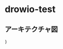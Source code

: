 # drowio-test
## アーキテクチャ図

[![](./ppap.drawio.png)](https://app.diagrams.net/#Hyoshihito-tatano%2Fdrowio-test%2Fmain%2Fppap.drawio.png))
